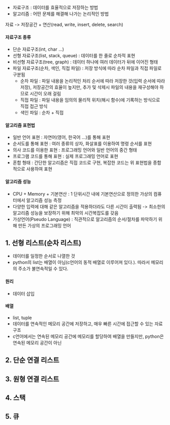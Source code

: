 - 자료구조 : 데이터를 효율적으로 저장하는 방법
- 알고리즘 : 어떤 문제를 해결해 나가는 논리적인 방법

자료 -> 저장공간 + 연산(read, write, insert, delete, search)

#### 자료구조 종류 
- 단순 자료구조(int, char ...)
- 선형 자료구조(list, stack, queue) : 데이터를 한 줄로 순차적 표현
- 비선형 자료구조(tree, graph) : 데이터 하나에 여러 데이터가 뒤에 이어진 형태
- 파일 자료구조(순차, 색인, 직접 파일) : 저장 방식에 따라 순차 파일과 직접 파일로 구분됨
	- 순차 파일 : 파일 내용을 논리적인 처리 순서에 따라 저장한 것(입력 순서에 따라 저장), 저장공간의 효율이 높지만, 추가 및 삭제시 파일의 내용을 재구성해야 하므로 시간이 오래 걸림
	- 직접 파일 : 파일 내용을 임의의 물리적 위치(해시 함수)에 기록하는 방식으로 직접 접근 방식
	- 색인 파일 : 순차 + 직접

#### 알고리즘 표현법 
- 일반 언어 표현 : 자연어(영어, 한국어 ...)를 통해 표현
- 순서도를 통해 표현 : 여러 종류의 상자, 화살표를 이용하여 명령 순서를 표현
- 의사 코드를 이용한 표현 : 프로그래밍 언어와 일반 언어의 중간 형태 
- 프로그램 코드를 통해 표현 : 실제 프로그래밍 언어로 표현
- 혼합 형태 : 간단한 알고리즘은 직접 코드로 구현, 복잡한 코드는 위 표현법을 종합적으로 사용하여 표현

#### 알고리즘 성능
- CPU + Memory + 기본연산 : 1 단위시간 내에 기본연산으로 정의한 가상의 컴퓨터에서 알고리즘 성능 측정
- 다양한 입력에 대해 같은 알고리즘을 적용하더라도 다른 시간이 출력됨 -> 최소한의 알고리즘 성능을 보장하기 위해 최악의 시간복잡도를 갖음
- 가상언어(Pseudo Language) : 직관적으로 알고리즘의 순서/절차를 파악하기 위해 만든 가상의 프로그래밍 언어 


## 1. 선형 리스트(순차 리스트)
- 데이터를 일정한 순서로 나열한 것
- python의 list는 배열이 아님(c언어의 동적 배열로 이루어져 있다.). 따라서 메모리의 주소가 불연속적일 수 있다.

#### 원리
- 데이터 삽입

#### 배열
- list, tuple
- 데이터를 연속적인 메모리 공간에 저장하고, 매우 빠른 시간에 접근할 수 있는 자료구조
- c언어에서는 연속된 메모리 공간에 메모리를 할당하여 배열을 만들지만, python은 연속된 메모리 공간이 아닌



## 2. 단순 연결 리스트



## 3. 원형 연결 리스트


## 4. 스택



## 5. 큐